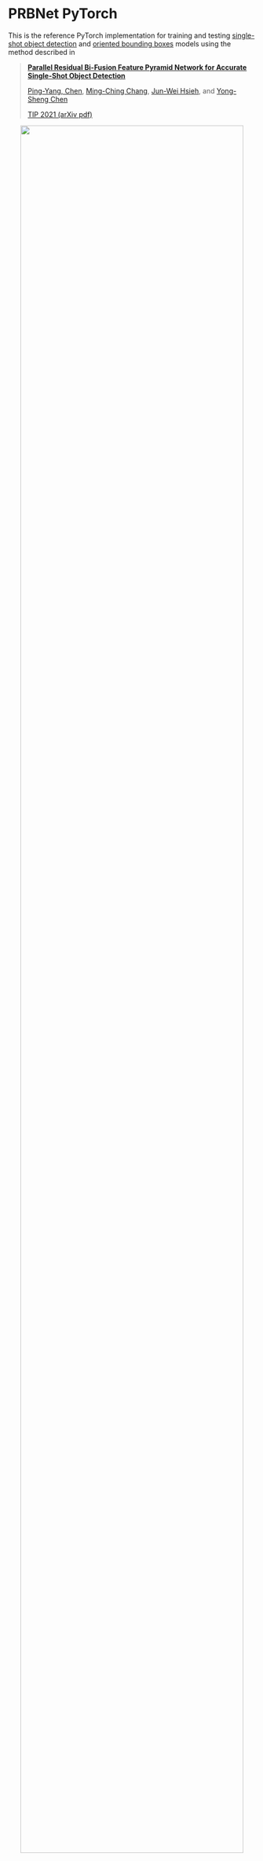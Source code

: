# PRBNet PyTorch
This is the reference PyTorch implementation for training and testing  [single-shot object detection](https://github.com/pingyang1117/PRBNet_PyTorch/tree/main/prb) and [oriented bounding boxes](https://github.com/pingyang1117/PRBNet_PyTorch/tree/main/obb) models using the method described in

> **[Parallel Residual Bi-Fusion Feature Pyramid Network for Accurate Single-Shot Object Detection](https://ieeexplore.ieee.org/abstract/document/9603994)**
>
> [Ping-Yang, Chen](https://scholar.google.com.tw/citations?user=cGHFHm0AAAAJ&hl=zh-TW), [Ming-Ching Chang](https://www.albany.edu/computer-science/faculty/ming-ching-chang), [Jun-Wei Hsieh](https://aicvlab2019.wordpress.com/), and [Yong-Sheng Chen](https://www.cs.nycu.edu.tw/members/detail/yschen)
>
> [TIP 2021 (arXiv pdf)](https://arxiv.org/abs/2012.01724)

<div align="center">
    <a href="./">
        <img src="./assets/PRB_arch.png" width="95%"/>
    </a>
</div>

## Performance 

### MS COCO
#### P5 Model

| Model | Test Size | AP<sup>test</sup> | AP<sub>50</sub><sup>test</sup> | AP<sub>75</sub><sup>test</sup> | AP<sub>s</sub><sup>test</sup> | FPS |
| :-- | :-: | :-: | :-: | :-: | :-: | :-: | 
| **YOLOv7-x** | 640 | **53.1%** | **71.2%** | **57.8%** | **33.8%** | **114** | 
|  |  |  |  |  |  |  |  
| [**PRB-FPN-CSP**](https://drive.google.com/file/d/1vUglmai8lqfiEL2_nJZBZju-tGlrFL0I/view?usp=sharing) | 640 | **51.8%** | **70.0%** | **56.7%** | **32.6%** |  **113** | 
| [**PRB-FPN-MSP**](https://drive.google.com/file/d/1jDEEfSa-mVmF-fm2YyoagT0XfP-zXM9s/view?usp=sharing) | 640 | **53.3%** | **71.1%** | **58.3%** | **34.1%** | **94** | 
| [**PRB-FPN-ELAN**](https://drive.google.com/file/d/1DEhVbKLYVxEkSzsxoWgMh4y6b_h8DvwO/view?usp=sharing) | 640 | **52.5%** | **70.4%** | **57.2%** | **33.4%** |  **70** | 
|  |  |  |  |  |  |  | 

#### P6 Model
| Model | Test Size | AP<sup>test</sup> | AP<sub>50</sub><sup>test</sup> | AP<sub>75</sub><sup>test</sup>  | FPS |
| :-- | :-: | :-: | :-: | :-:  |  :-: | 
| **YOLOv7-E6E** | 1280 | **56.8%** | **74.4%** | **62.1%** | **36**| 
|  |  |  |  |  |  |  |  
| [**PRB-FPN6**](https://drive.google.com/file/d/1id8P3NEaHFE0534yCTTpp6HcGC5rnafG/view?usp=sharing) | 1280 | **56.9%** | **74.1%** | **62.3%** | **31**| 
|  |  |  |  |  |  |  |    

If you find our work useful in your research please consider citing our paper:

```
@ARTICLE{9603994,
  author={Chen, Ping-Yang and Chang, Ming-Ching and Hsieh, Jun-Wei and Chen, Yong-Sheng},
  journal={IEEE Transactions on Image Processing}, 
  title={Parallel Residual Bi-Fusion Feature Pyramid Network for Accurate Single-Shot Object Detection}, 
  year={2021},
  volume={30},
  number={},
  pages={9099-9111},
  doi={10.1109/TIP.2021.3118953}}
```

If you find the backbone also well-done in your research, please consider citing the CSPNet. Most of the credit goes to Dr. Wang:

```
@inproceedings{wang2020cspnet,
  title={{CSPNet}: A New Backbone That Can Enhance Learning Capability of {CNN}},
  author={Wang, Chien-Yao and Mark Liao, Hong-Yuan and Wu, Yueh-Hua and Chen, Ping-Yang and Hsieh, Jun-Wei and Yeh, I-Hau},
  booktitle={Proceedings of the IEEE/CVF Conference on Computer Vision and Pattern Recognition Workshops},
  pages={390--391},
  year={2020}
}
```


# Acknowledgement
Without the guidance of Dr. Mark Liao and a discussion with Dr. Wang, PRBNet would not have been published quickly in TIP and open-sourced to the community. Many of the code is borrowed from [YOLOv4](https://github.com/WongKinYiu/PyTorch_YOLOv4), [YOLOv5_obb](https://github.com/hukaixuan19970627/yolov5_obb), and [YOLOv7](https://github.com/WongKinYiu/yolov7). Many thanks for their fantastic work:

* https://github.com/AlexeyAB/darknet
* https://github.com/ultralytics/yolov3
* https://github.com/WongKinYiu/PyTorch_YOLOv4
* https://github.com/ultralytics/yolov5
* https://github.com/hukaixuan19970627/yolov5_obb
* https://github.com/WongKinYiu/yolov7